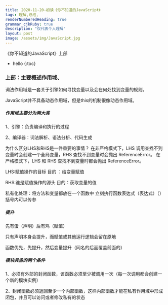 ```yaml
---
title: 2020-11-20-初读《你不知道的JavaScript》
tags: 理解,总结,
renderNumberedHeading: true
grammar_cjkRuby: true
description: "仅代表个人理解"
layout: post
image: /assets/img/JavaScript.jpg
---
```


《你不知道的JavaScript》上部

* hello
{:toc}

### 上部：主要概述作用域、

词法作用域是一套关于引擎如何寻找变量以及会在何处找到变量的规则。

JavaScript并不具备动态作用域，但是this的机制很像动态作用域。

##### 作用域主要分为两大类

1、引擎：负责编译和执行的过程

2、编译器：词法解析、语法分析、代码生成

为什么区分LHS和RHS是一件重要的事情？
在非严格模式下，LHS 调用查找不到变量时会创建一个全局变量，RHS 查找不到变量时会抛出 ReferenceError。 在严格模式下，LHS 和 RHS 查找不到变量时都会抛出 ReferenceError。

LHS:赋值操作的目标           目的 ：给变量赋值

RHS:谁是赋值操作的源头   目的：获取变量的值

私有化处理：将方法和变量都放在一个函数中
立刻执行函数表达式（表达式）（）括号内可以传参

##### 提升

先有蛋（声明）后有鸡（赋值）

只有声明本身会提升，而赋值或其他运行逻辑会留在原地

函数优先，先提升，然后变量提升（同名的后面覆盖前面的）

##### 模块具备的两个条件

1、必须有外部的封闭函数，该函数必须至少被调用一次（每一次调用都会创建一个新的模块实例）

2、封闭函数必须返回至少一个内部函数，这样内部函数才能在私有作用域中形成闭包，并且可以访问或者修改私有的状态